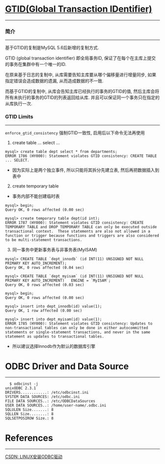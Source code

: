 
# [GTID(Global Transaction IDentifier)](https://blog.csdn.net/solarison/article/details/60468505)
---
### __简介__
---
基于GTID的复制是MySQL 5.6后新增的复制方式.

GTID (global transaction identifier) 即全局事务ID, 保证了在每个在主库上提交的事务在集群中有一个唯一的ID.

在原来基于日志的复制中, 从库需要告知主库要从哪个偏移量进行增量同步, 如果指定错误会造成数据的遗漏, 从而造成数据的不一致.

而基于GTID的复制中, 从库会告知主库已经执行的事务的GTID的值, 然后主库会将所有未执行的事务的GTID的列表返回给从库. 并且可以保证同一个事务只在指定的从库执行一次.

### __GTID Limits__
---
`enforce_gtid_consistency` 强制GTID一致性, 启用后以下命令无法再使用

1. create table … select …

```
mysql> create table dept select * from departments;
ERROR 1786 (HY000): Statement violates GTID consistency: CREATE TABLE ... SELECT.
```
* 因为实际上是两个独立事件, 所以只能将其拆分先建立表, 然后再把数据插入到表中

2. create temporary table

* 事务内部不能创建临时表
```
mysql> begin;
Query OK, 0 rows affected (0.00 sec)

mysql> create temporary table dept(id int);
ERROR 1787 (HY000): Statement violates GTID consistency: CREATE TEMPORARY TABLE and DROP TEMPORARY TABLE can only be executed outside transactional context.  These statements are also not allowed in a function or trigger because functions and triggers are also considered to be multi-statement transactions.
```

3. 同一事务中更新事务表与非事务表(MyISAM)

```
mysql> CREATE TABLE `dept_innodb` (id INT(11) UNSIGNED NOT NULL PRIMARY KEY AUTO_INCREMENT);
Query OK, 0 rows affected (0.04 sec)

mysql> CREATE TABLE `dept_myisam` (id INT(11) UNSIGNED NOT NULL PRIMARY KEY AUTO_INCREMENT)   ENGINE = `MyISAM`;
Query OK, 0 rows affected (0.03 sec)

mysql> begin;
Query OK, 0 rows affected (0.00 sec)

mysql> insert into dept_innodb(id) value(1);
Query OK, 1 row affected (0.00 sec)

mysql> insert into dept_myisam(id) value(1);
ERROR 1785 (HY000): Statement violates GTID consistency: Updates to non-transactional tables can only be done in either autocommitted statements or single-statement transactions, and never in the same statement as updates to transactional tables.
```

* 所以建议选择Innodb作为默认的数据库引擎


# ODBC Driver and Data Source
---
```
  $ odbcinst -j
unixODBC 2.3.1
DRIVERS............: /etc/odbcinst.ini
SYSTEM DATA SOURCES: /etc/odbc.ini
FILE DATA SOURCES..: /etc/ODBCDataSources
USER DATA SOURCES..: /home/user-name/.odbc.ini
SQLULEN Size.......: 8
SQLLEN Size........: 8
SQLSETPOSIROW Size.: 8
```


# References
---
[CSDN: LINUX安装ODBC驱动](https://blog.csdn.net/dongweizu33/article/details/54616258)<br/>
[]()<br/>
[]()<br/>
[]()<br/>
[]()<br/>

